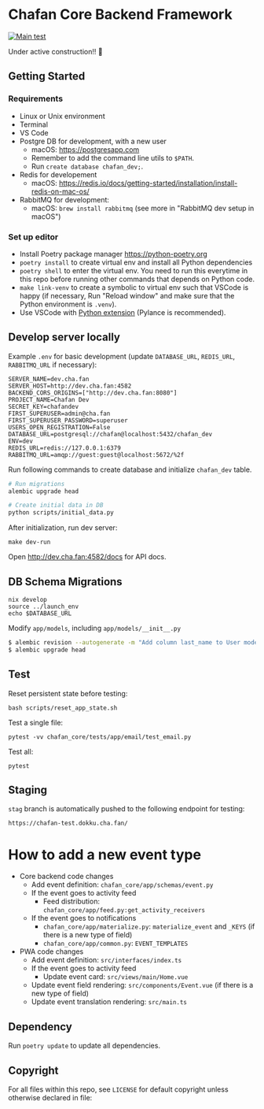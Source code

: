# Chafan Core Backend Framework

[![Main test](https://github.com/chafan-dev/chafan-core/actions/workflows/main-test.yml/badge.svg?branch=main)](https://github.com/chafan-dev/chafan-core/actions/workflows/main-test.yml)

Under active construction!! 🚧

## Getting Started

### Requirements

- Linux or Unix environment
- Terminal
- VS Code
- Postgre DB for development, with a new user
  - macOS: https://postgresapp.com
  - Remember to add the command line utils to `$PATH`.
  - Run `create database chafan_dev;`.
- Redis for developement
  - macOS: https://redis.io/docs/getting-started/installation/install-redis-on-mac-os/
- RabbitMQ for development:
  - macOS: `brew install rabbitmq` (see more in "RabbitMQ dev setup in macOS")

### Set up editor

- Install Poetry package manager https://python-poetry.org
- `poetry install` to create virtual env and install all Python dependencies
- `poetry shell` to enter the virtual env. You need to run this everytime in this repo before running other commands that depends on Python code.
- `make link-venv` to create a symbolic to virtual env such that VSCode is happy (if necessary, Run "Reload window" and make sure that the Python environment is `.venv`).
- Use VSCode with [Python extension](https://marketplace.visualstudio.com/items?itemName=ms-python.python) (Pylance is recommended).

## Develop server locally

Example `.env` for basic development (update `DATABASE_URL`, `REDIS_URL`, `RABBITMQ_URL` if necessary):

```
SERVER_NAME=dev.cha.fan
SERVER_HOST=http://dev.cha.fan:4582
BACKEND_CORS_ORIGINS=["http://dev.cha.fan:8080"]
PROJECT_NAME=Chafan Dev
SECRET_KEY=chafandev
FIRST_SUPERUSER=admin@cha.fan
FIRST_SUPERUSER_PASSWORD=superuser
USERS_OPEN_REGISTRATION=False
DATABASE_URL=postgresql://chafan@localhost:5432/chafan_dev
ENV=dev
REDIS_URL=redis://127.0.0.1:6379
RABBITMQ_URL=amqp://guest:guest@localhost:5672/%2f
```

Run following commands to create database and initialize `chafan_dev` table.

```bash
# Run migrations
alembic upgrade head

# Create initial data in DB
python scripts/initial_data.py
```

After initialization, run dev server:

```
make dev-run
```

Open http://dev.cha.fan:4582/docs for API docs.

## DB Schema Migrations
```
nix develop
source ../launch_env
echo $DATABASE_URL
```
Modify `app/models`, including `app/models/__init__.py`




```bash
$ alembic revision --autogenerate -m "Add column last_name to User model"
$ alembic upgrade head
```

## Test

Reset persistent state before testing:

```
bash scripts/reset_app_state.sh
```

Test a single file:

```
pytest -vv chafan_core/tests/app/email/test_email.py

```

Test all:

```
pytest
```


## Staging

`stag` branch is automatically pushed to the following endpoint for testing:

```
https://chafan-test.dokku.cha.fan/
```

# How to add a new event type

- Core backend code changes
  - Add event definition: `chafan_core/app/schemas/event.py`
  - If the event goes to activity feed
    - Feed distribution: `chafan_core/app/feed.py:get_activity_receivers`
  - If the event goes to notifications
    - `chafan_core/app/materialize.py`: `materialize_event` and `_KEYS` (if there is a new type of field)
    - `chafan_core/app/common.py`: `EVENT_TEMPLATES`
- PWA code changes
  - Add event definition: `src/interfaces/index.ts`
  - If the event goes to activity feed
    - Update event card: `src/views/main/Home.vue`
  - Update event field rendering: `src/components/Event.vue` (if there is a new type of field)
  - Update event translation rendering: `src/main.ts`

## Dependency

Run `poetry update` to update all dependencies.

## Copyright

For all files within this repo, see `LICENSE` for default copyright unless otherwise declared in file:
